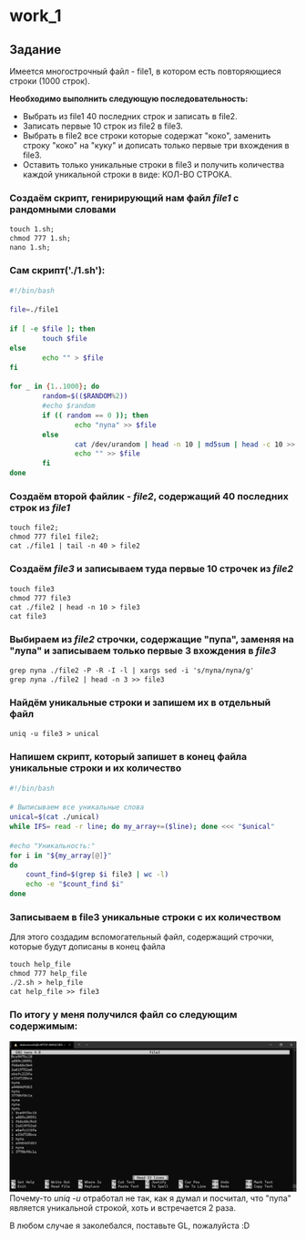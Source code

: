 # work_1

## Задание
Имеется многострочный файл - file1, в котором есть повторяющиеся строки (1000 строк). 

**Необходимо выполнить следующую последовательность:**
- Выбрать из file1 40 последних строк и записать в file2. 
- Записать первые 10 строк из file2 в file3.
- Выбрать в file2 все строки которые содержат "коко", заменить строку "коко" на "куку" и дописать только первые три вхождения в file3.
- Оставить только уникальные строки в file3 и получить количества каждой уникальной строки в виде: КОЛ-ВО СТРОКА.

### Создаём скрипт, генирирующий нам файл *file1* с рандомными словами
```
touch 1.sh;  
chmod 777 1.sh;   
nano 1.sh;  
```

### Сам скрипт('./1.sh'):
```bash
#!/bin/bash

file=./file1

if [ -e $file ]; then
        touch $file
else
        echo "" > $file
fi

for _ in {1..1000}; do
        random=$(($RANDOM%2))
        #echo $random
        if (( random == 0 )); then
                echo "пупа" >> $file
        else
                cat /dev/urandom | head -n 10 | md5sum | head -c 10 >> $file
                echo "" >> $file
        fi
done
```
### Создаём второй файлик - *file2*, cодержащий 40 последних строк из *file1*
```
touch file2; 
chmod 777 file1 file2; 
cat ./file1 | tail -n 40 > file2
```
### Создаём *file3* и записываем туда первые 10 строчек из *file2*
```
touch file3
chmod 777 file3
cat ./file2 | head -n 10 > file3
cat file3
```
### Выбираем из *file2* строчки, содержащие "пупа", заменяя на "лупа" и записываем только первые 3 вхождения в *file3*
```
grep пупа ./file2 -P -R -I -l | xargs sed -i 's/пупа/лупа/g'
grep лупа ./file2 | head -n 3 >> file3
```
### Найдём уникальные строки и запишем их в отдельный файл
```
uniq -u file3 > unical
```
### Напишем скрипт, который запишет в конец файла уникальные строки и их количество
```bash
#!/bin/bash

# Выписываем все уникальные слова
unical=$(cat ./unical)
while IFS= read -r line; do my_array+=($line); done <<< "$unical"

#echo "Уникальность:"
for i in "${my_array[@]}"
do
    count_find=$(grep $i file3 | wc -l)
    echo -e "$count_find $i"
done
```
### Записываем в file3 уникальные строки с их количеством
Для этого создадим вспомогательный файл, содержащий строчки, которые будут дописаны в конец файла
```
touch help_file 
chmod 777 help_file
./2.sh > help_file
cat help_file >> file3
```
### По итогу у меня получился файл со следующим содержимым:
![Итоговый результат](final.png)
Почему-то *uniq -u* отработал не так, как я думал и посчитал, что "пупа" является уникальной строкой, хоть и встречается 2 раза. 

В любом случае я заколебался, поставьте GL, пожалуйста :D
